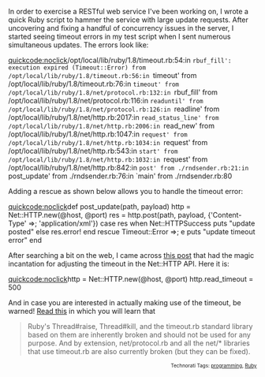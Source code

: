 In order to exercise a RESTful web service I've been working on, I wrote a quick Ruby script to hammer the service with large update requests.  After uncovering and fixing a handful of concurrency issues in the server, I started seeing timeout errors in my test script when I sent numerous simultaneous updates.  The errors look like:

<quickcode:noclick>/opt/local/lib/ruby/1.8/timeout.rb:54:in `rbuf_fill': execution expired (Timeout::Error)
	from /opt/local/lib/ruby/1.8/timeout.rb:56:in `timeout'
	from /opt/local/lib/ruby/1.8/timeout.rb:76:in `timeout'
	from /opt/local/lib/ruby/1.8/net/protocol.rb:132:in `rbuf_fill'
	from /opt/local/lib/ruby/1.8/net/protocol.rb:116:in `readuntil'
	from /opt/local/lib/ruby/1.8/net/protocol.rb:126:in `readline'
	from /opt/local/lib/ruby/1.8/net/http.rb:2017:in `read_status_line'
	from /opt/local/lib/ruby/1.8/net/http.rb:2006:in `read_new'
	from /opt/local/lib/ruby/1.8/net/http.rb:1047:in `request'
	from /opt/local/lib/ruby/1.8/net/http.rb:1034:in `request'
	from /opt/local/lib/ruby/1.8/net/http.rb:543:in `start'
	from /opt/local/lib/ruby/1.8/net/http.rb:1032:in `request'
	from /opt/local/lib/ruby/1.8/net/http.rb:842:in `post'
	from ./rndsender.rb:21:in `post_update'
	from ./rndsender.rb:76:in `main'
	from ./rndsender.rb:80</quickcode>

Adding a rescue as shown below allows you to handle the timeout error:

<quickcode:noclick>def post_update(path, payload)
  http = Net::HTTP.new(@host, @port)
  res = http.post(path, payload, {'Content-Type' =>; 'application/xml'})
  case res
  when Net::HTTPSuccess
    puts "update posted"
  else
    res.error!
  end
  rescue Timeout::Error =>; e
    puts "update timeout error"
end
</quickcode>

After searching a bit on the web, I came across <a href="http://groups.google.com/group/rubyonrails-talk/browse_thread/thread/fdbc95dae6b7f5f2">this post</a> that had the magic incantation for adjusting the timeout in the Net::HTTP API.  Here it is:

<quickcode:noclick>http = Net::HTTP.new(@host, @port)
http.read_timeout = 500
</quickcode>

And in case you are interested in actually making use of the timeout, be warned!  <a href="http://headius.blogspot.com/2008/02/rubys-threadraise-threadkill-timeoutrb.html">Read this</a> in which you will learn that

<blockquote>Ruby's Thread#raise, Thread#kill, and the timeout.rb standard library based on them are inherently broken and should not be used for any purpose. And by extension, net/protocol.rb and all the net/* libraries that use timeout.rb are also currently broken (but they can be fixed).</blockquote>
<!-- technorati tags start --><p style="text-align:right;font-size:10px;">Technorati Tags: <a href="http://www.technorati.com/tag/programming" rel="tag">programming</a>, <a href="http://www.technorati.com/tag/Ruby" rel="tag">Ruby</a></p><!-- technorati tags end -->
